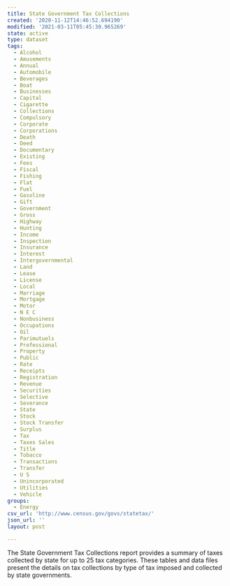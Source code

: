 ```yaml
---
title: State Government Tax Collections
created: '2020-11-12T14:46:52.694190'
modified: '2021-03-11T05:45:30.965269'
state: active
type: dataset
tags:
  - Alcohol
  - Amusements
  - Annual
  - Automobile
  - Beverages
  - Boat
  - Businesses
  - Capital
  - Cigarette
  - Collections
  - Compulsory
  - Corporate
  - Corporations
  - Death
  - Deed
  - Documentary
  - Existing
  - Fees
  - Fiscal
  - Fishing
  - Flat
  - Fuel
  - Gasoline
  - Gift
  - Government
  - Gross
  - Highway
  - Hunting
  - Income
  - Inspection
  - Insurance
  - Interest
  - Intergovernmental
  - Land
  - Lease
  - License
  - Local
  - Marriage
  - Mortgage
  - Motor
  - N E C
  - Nonbusiness
  - Occupations
  - Oil
  - Parimutuels
  - Professional
  - Property
  - Public
  - Rate
  - Receipts
  - Registration
  - Revenue
  - Securities
  - Selective
  - Severance
  - State
  - Stock
  - Stock Transfer
  - Surplus
  - Tax
  - Taxes Sales
  - Title
  - Tobacco
  - Transactions
  - Transfer
  - U S
  - Unincorporated
  - Utilities
  - Vehicle
groups:
  - Energy
csv_url: 'http://www.census.gov/govs/statetax/'
json_url: ''
layout: post

---
```

The State Government Tax Collections report provides a summary of taxes collected by state for up to 25 tax categories. These tables and data files present the details on tax collections by type of tax imposed and collected by state governments.
